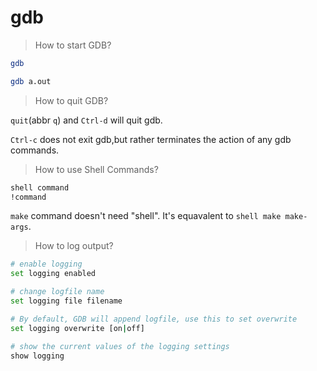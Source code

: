 # gdb

> How to start GDB?

```bash
gdb

gdb a.out

```

> How to quit GDB?

`quit`(abbr `q`) and `Ctrl-d` will quit gdb.

`Ctrl-c` does not exit gdb,but rather terminates the action of any gdb commands.

> How to use Shell Commands?

```bash
shell command
!command
```

`make` command doesn't need "shell". It's equavalent to `shell make make-args`.

> How to log output?

```bash
# enable logging
set logging enabled

# change logfile name
set logging file filename

# By default, GDB will append logfile, use this to set overwrite
set logging overwrite [on|off]

# show the current values of the logging settings
show logging

```
